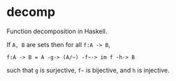 # decomp
Function decomposition in Haskell.

If `A, B` are sets then for all `f:A -> B`,
```
f:A -> B = A -g-> (A/~) -f~-> im f -h-> B
```
such that `g` is surjective, `f~` is bijective, and `h` is injective.
